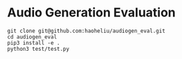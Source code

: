 # Audio Generation Evaluation

```
git clone git@github.com:haoheliu/audiogen_eval.git
cd audiogen_eval
pip3 install -e .
python3 test/test.py
```